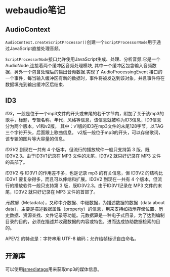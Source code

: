 # webaudio笔记

## AudioContext

`AudioContext.createScriptProcessor()`创建一个`ScriptProcessorNode`用于通过JavaScript直接处理音频。

`ScriptProcessorNode`接口允许使用JavaScript生成、处理、分析音频.它是一个 AudioNode,连接着两个缓冲区音频处理模块, 其中一个缓冲区包含输入音频数据，另外一个包含处理后的输出音频数据.实现了 AudioProcessingEvent 接口的一个事件，每当输入缓冲区有新的数据时，事件将被发送到该对象，并且事件将在数据填充到输出缓冲区后结束.

## ID3

*ID3*，一般是位于一个mp3文件的开头或末尾的若干字节内，附加了关于该mp3的歌手，标题，专辑名称，年代，风格等信息，该信息就被称为ID3信息，ID3信息分为两个版本，v1和v2版。 其中：v1版的ID3在mp3文件的末尾128字节，以TAG三个字符开头，后面跟上歌曲信息。 v2版一般位于mp3的开头，可以存储歌词，该专辑的图片等大容量的信息。

*ID3V2* 到现在一共有 4 个版本，但流行的播放软件一般只支持第 3 版，既ID3V2.3。由于ID3V1记录在 MP3 文件的末尾，ID3V2 就只好记录在 MP3 文件的首部了。

*ID3V2* 与 ID3V1 的作用差不多，也是记录 mp3 的有关信息，但 ID3V2 的结构比 ID3V1 要复杂得多，而且可以伸缩和扩展。ID3V2 到现在一共有 4 个版本，但流行的播放软件一般只支持第 3 版，既ID3V2.3。由于ID3V1记录在 MP3 文件的末尾，ID3V2 就只好记录在 MP3 文件的首部了。

*元数据*（Metadata），又称中介数据、中继数据，为描述数据的数据（data about data），主要是描述数据属性（property）的信息，用来支持如指示存储位置、历史数据、资源查找、文件记录等功能。元数据算是一种电子式目录，为了达到编制目录的目的，必须在描述并收藏数据的内容或特色，进而达成协助数据检索的目的。

APEV2 的特点是：字符串用 UTF-8 编码；允许给帧标识自由命名。

## 开源库

可以使用[jsmediatags](https://github.com/aadsm/jsmediatags)用来获取mp3的媒体信息。
